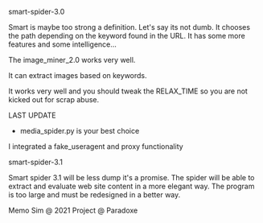
smart-spider-3.0

Smart is maybe too strong a definition. Let's say its not dumb. It chooses the path depending on the keyword found in the URL. It has some more features and some intelligence...

The image_miner_2.0 works very well.

It can extract images based on keywords.  

It works very well and you should tweak the RELAX_TIME so you are not kicked out for scrap abuse.

LAST UPDATE

- media_spider.py is your best choice

I integrated a fake_useragent and proxy functionality

smart-spider-3.1

Smart spider 3.1 will be less dump it's a promise.
The spider will be able to extract and evaluate web site content in a more elegant way.
The program is too large and must be redesigned in a better way.

Memo Sim @ 2021
Project @ Paradoxe

